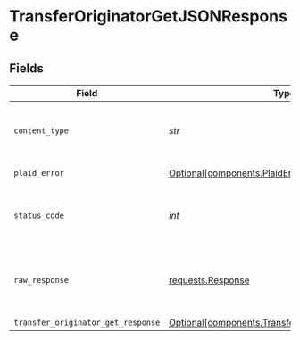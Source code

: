 # TransferOriginatorGetJSONResponse


## Fields

| Field                                                                                                          | Type                                                                                                           | Required                                                                                                       | Description                                                                                                    |
| -------------------------------------------------------------------------------------------------------------- | -------------------------------------------------------------------------------------------------------------- | -------------------------------------------------------------------------------------------------------------- | -------------------------------------------------------------------------------------------------------------- |
| `content_type`                                                                                                 | *str*                                                                                                          | :heavy_check_mark:                                                                                             | HTTP response content type for this operation                                                                  |
| `plaid_error`                                                                                                  | [Optional[components.PlaidError]](../../models/components/plaiderror.md)                                       | :heavy_minus_sign:                                                                                             | Error response                                                                                                 |
| `status_code`                                                                                                  | *int*                                                                                                          | :heavy_check_mark:                                                                                             | HTTP response status code for this operation                                                                   |
| `raw_response`                                                                                                 | [requests.Response](https://requests.readthedocs.io/en/latest/api/#requests.Response)                          | :heavy_minus_sign:                                                                                             | Raw HTTP response; suitable for custom response parsing                                                        |
| `transfer_originator_get_response`                                                                             | [Optional[components.TransferOriginatorGetResponse]](../../models/components/transferoriginatorgetresponse.md) | :heavy_minus_sign:                                                                                             | OK                                                                                                             |
